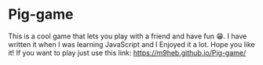 # Pig-game
This is a cool game that lets you play with a friend and have fun 😁. I have written it when I was learning JavaScript and I Enjoyed it a lot. Hope you like it!
If you want to play just use this link: https://m9heb.github.io/Pig-game/
